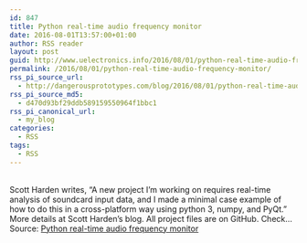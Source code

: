 ```yaml
---
id: 847
title: Python real-time audio frequency monitor
date: 2016-08-01T13:57:00+01:00
author: RSS reader
layout: post
guid: http://www.uelectronics.info/2016/08/01/python-real-time-audio-frequency-monitor/
permalink: /2016/08/01/python-real-time-audio-frequency-monitor/
rss_pi_source_url:
  - http://dangerousprototypes.com/blog/2016/08/01/python-real-time-audio-frequency-monitor/
rss_pi_source_md5:
  - d470d93bf29ddb589159550964f1bbc1
rss_pi_canonical_url:
  - my_blog
categories:
  - RSS
tags:
  - RSS
---
```

&#013;  
Scott Harden writes, “A new project I’m working on requires real-time analysis of soundcard input data, and I made a minimal case example of how to do this in a cross-platform way using python 3, numpy, and PyQt.” More details at Scott Harden’s blog. All project files are on GitHub. Check…&#013;  
Source: <a href="http://dangerousprototypes.com/blog/2016/08/01/python-real-time-audio-frequency-monitor/" target="_blank">Python real-time audio frequency monitor</a>